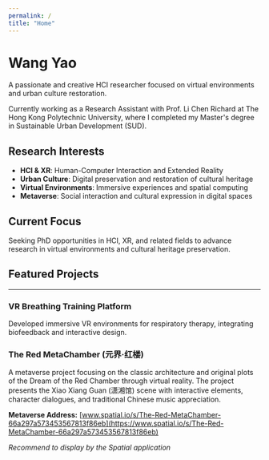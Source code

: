```yaml
---
permalink: /
title: "Home"
---
```


# Wang Yao

A passionate and creative HCI researcher focused on virtual environments and urban culture restoration.

Currently working as a Research Assistant with Prof. Li Chen Richard at The Hong Kong Polytechnic University, where I completed my Master's degree in Sustainable Urban Development (SUD).

## Research Interests
- **HCI & XR**: Human-Computer Interaction and Extended Reality
- **Urban Culture**: Digital preservation and restoration of cultural heritage
- **Virtual Environments**: Immersive experiences and spatial computing
- **Metaverse**: Social interaction and cultural expression in digital spaces

## Current Focus
Seeking PhD opportunities in HCI, XR, and related fields to advance research in virtual environments and cultural heritage preservation.

## Featured Projects

---

### VR Breathing Training Platform
Developed immersive VR environments for respiratory therapy, integrating biofeedback and interactive design.

### The Red MetaChamber (元界·红楼)
A metaverse project focusing on the classic architecture and original plots of the Dream of the Red Chamber through virtual reality. The project presents the Xiao Xiang Guan (潇湘馆) scene with interactive elements, character dialogues, and traditional Chinese music appreciation.

**Metaverse Address:** [www.spatial.io/s/The-Red-MetaChamber-66a297a573453567813f86eb](https://www.spatial.io/s/The-Red-MetaChamber-66a297a573453567813f86eb)

*Recommend to display by the Spatial application* 